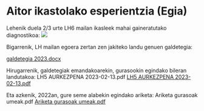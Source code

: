 <h1>Aitor ikastolako esperientzia (Egia)</h1>
Lehenik duela 2/3 urte LH6 mailan ikasleek mahai gaineratutako diagnostikoa:
<img src="diagnostikoa_irudia.jpg"/>

Bigarrenik, LH mailan egoera zertan zen jakiteko landu genuen galdetegia:

<a href="Galdetegia_2023.docx">galdetegia 2023.docx</a>

Hirugarrenik, galdetegiak emandakoarekin, gurasookin egindako bileran landutakoa:
LH5 AURKEZPENA 2023-02-13.pdf
<a href="LH5_AURKEZPENA_2023-02-13.pdf">LH5 AURKEZPENA 2023-02-13.pdf</a>

Eta azkenik, 2022an, gure seme alabekin egindako ariketa:
Ariketa gurasoak umeak.pdf
<a href="2022-06-21_ariketa_gurasoak_umeak.pdf">Ariketa gurasoak umeak.pdf</a>

